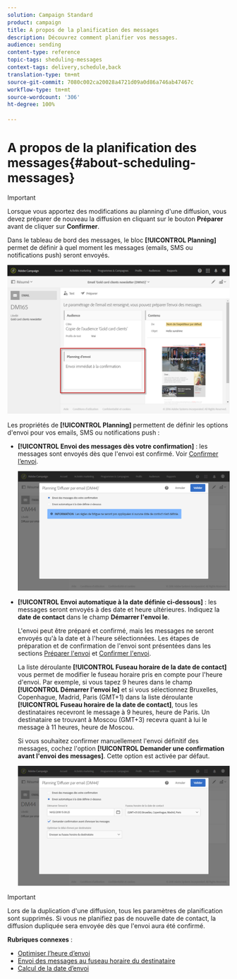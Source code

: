 ```yaml
---
solution: Campaign Standard
product: campaign
title: A propos de la planification des messages
description: Découvrez comment planifier vos messages.
audience: sending
content-type: reference
topic-tags: sheduling-messages
context-tags: delivery,schedule,back
translation-type: tm+mt
source-git-commit: 7080c002ca20028a4721d09a0d86a746ab47467c
workflow-type: tm+mt
source-wordcount: '306'
ht-degree: 100%

---
```



# A propos de la planification des messages{#about-scheduling-messages}

>[!IMPORTANT]
>
>Lorsque vous apportez des modifications au planning d&#39;une diffusion, vous devez préparer de nouveau la diffusion en cliquant sur le bouton **Préparer** avant de cliquer sur **Confirmer**.

Dans le tableau de bord des messages, le bloc **[!UICONTROL Planning]** permet de définir à quel moment les messages (emails, SMS ou notifications push) seront envoyés.

![](assets/delivery_dashboard.png)

Les propriétés de **[!UICONTROL Planning]** permettent de définir les options d&#39;envoi pour vos emails, SMS ou notifications push :

* **[!UICONTROL Envoi des messages dès votre confirmation]** : les messages sont envoyés dès que l&#39;envoi est confirmé. Voir [Confirmer l’envoi](../../sending/using/confirming-the-send.md).

   ![](assets/delivery_planning_1.png)

* **[!UICONTROL Envoi automatique à la date définie ci-dessous]** : les messages seront envoyés à des date et heure ultérieures. Indiquez la **date de contact** dans le champ **Démarrer l&#39;envoi le**.

   L&#39;envoi peut être préparé et confirmé, mais les messages ne seront envoyés qu&#39;à la date et à l&#39;heure sélectionnées. Les étapes de préparation et de confirmation de l&#39;envoi sont présentées dans les sections [Préparer l&#39;envoi](../../sending/using/preparing-the-send.md) et [Confirmer l&#39;envoi](../../sending/using/confirming-the-send.md).

   La liste déroulante **[!UICONTROL Fuseau horaire de la date de contact]** vous permet de modifier le fuseau horaire pris en compte pour l&#39;heure d&#39;envoi. Par exemple, si vous tapez 9 heures dans le champ **[!UICONTROL Démarrer l&#39;envoi le]** et si vous sélectionnez Bruxelles, Copenhague, Madrid, Paris (GMT+1) dans la liste déroulante **[!UICONTROL Fuseau horaire de la date de contact]**, tous les destinataires recevront le message à 9 heures, heure de Paris. Un destinataire se trouvant à Moscou (GMT+3) recevra quant à lui le message à 11 heures, heure de Moscou.

   Si vous souhaitez confirmer manuellement l&#39;envoi définitif des messages, cochez l&#39;option **[!UICONTROL Demander une confirmation avant l&#39;envoi des messages]**. Cette option est activée par défaut.

   ![](assets/delivery_planning.png)

>[!IMPORTANT]
>
>Lors de la duplication d&#39;une diffusion, tous les paramètres de planification sont supprimés. Si vous ne planifiez pas de nouvelle date de contact, la diffusion dupliquée sera envoyée dès que l&#39;envoi aura été confirmé.

**Rubriques connexes** :

* [Optimiser l’heure d’envoi](../../sending/using/optimizing-the-sending-time.md)
* [Envoi des messages au fuseau horaire du destinataire](../../sending/using/sending-messages-at-the-recipient-s-time-zone.md)
* [Calcul de la date d’envoi](../../sending/using/computing-the-sending-date.md)

